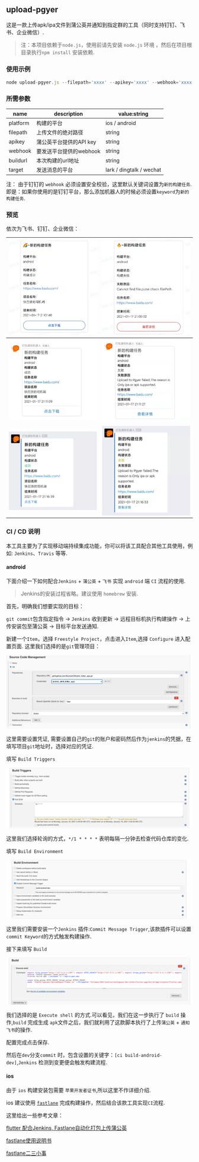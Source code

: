 ## upload-pgyer


这是一款上传apk/ipa文件到蒲公英并通知到指定群的工具（同时支持钉钉、飞书、企业微信）.

> 注：本项目依赖于`node.js`，使用前请先安装 `node.js` 环境 ，然后在项目根目录执行`npm install` 安装依赖.


### 使用示例
```js
node upload-pgyer.js --filepath='xxxx' --apikey='xxxx' --webhook='xxxx' --buildurl='https://www.baidu.com/' --platform='android' --target='lark'
```

### 所需参数
 name | description | value:string
 ---- | --- | ----
 platform |	构建的平台         |  ios / android
 filepath |	上传文件的绝对路径   |   string  
 apikey   |	蒲公英平台提供的API key	  |     string
 webhook  |	要发送平台提供的webhook	  |       string
 buildurl |本次构建的url地址 |  string
 target   |	发送消息的平台 | lark / dingtalk / wechat



注： 由于钉钉的 `webhook` 必须设置安全校验，这里默认关键词设置为`新的构建任务`.即是：如果你使用的是钉钉平台，那么添加机器人的时候必须设置`keyword`为`新的构建任务`.
 ### 预览
依次为飞书、钉钉、企业微信：

| ![](./screenshot/lark_success.jpg)  | ![](./screenshot/lark_failed.jpg) |
| :---------------------------------: | :---------------------------------: |
| ![](./screenshot/dingtalk_success.jpg)  | ![](./screenshot/dingtalk_failed.jpg) 
| ![](./screenshot/wechat_success.jpg) | ![](./screenshot/wechat_failed.jpg)                            


### CI / CD 说明

本工具主要为了实现移动端持续集成功能，你可以将该工具配合其他工具使用，例如: `Jenkins`、`Travis` 等等.
#### android

下面介绍一下如何配合`Jenkins` + `蒲公英` + `飞书` 实现 `android` 端 `CI` 流程的使用.

> Jenkins的安装过程省略。建议使用 `homebrew` 安装.

首先，明确我们想要实现的目标：

`git commit`包含指定指令 -> `Jenkins` 收到更新 -> 远程目标机执行构建操作 -> 上传安装包至蒲公英 -> 目标平台发送通知.

新建一个`Item`，选择 `Freestyle Project`，点击进入`Item`,选择 `Configure` 进入配置页面.
这里我们选择的是`git`管理项目：

![](./screenshot/jenkins1.png)


这里需要设置凭证, 需要设置自己的`git`的账户和密码然后作为`jenkins`的凭据，在填写项目`git`地址时，选择对应的凭证.

填写 `Build Triggers`

![](./screenshot/jenkins2.png)

这里我们选择轮询的方式，`*/1 * * * *` 表明每隔一分钟去检查代码仓库的变化.

填写 `Build Environment`

![](./screenshot/jenkins3.png)

这里我们需要安装一个`Jenkins` 插件:`Commit Message Trigger`,该款插件可以设置`commit Keyword`的方式触发构建操作.

接下来填写 `Build`

![](./screenshot/jenkins4.png)

我们选择的是 `Execute shell` 的方式.可以看见，我们在这一步执行了 `build` 操作,`build` 完成生成 `apk`文件之后，我们就利用了这款脚本执行了上传`蒲公英` + `通知飞书`的操作.


配置完成点击保存.

然后在`dev`分支`commit` 时，包含设置的关键字：`[ci build-android-dev]`,`Jenkins` 检测到变更便会触发构建流程.


#### ios

由于 `ios` 构建安装包需要 `苹果开发者证书`,所以这里不作详细介绍.

ios 建议使用 [`fastlane`](https://github.com/fastlane/fastlane) 完成构建操作，然后结合该款工具实现`CI`流程.

这里给出一些参考文章：

[flutter 配合Jenkins, Fastlane自动化打包上传蒲公英](https://juejin.cn/post/6862942906576011272)

[fastlane使用说明书](https://juejin.cn/post/6844903880795684877)

[fastlane二三小事](https://juejin.cn/post/6844904114841714702)